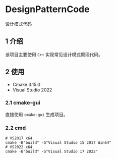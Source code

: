 # DesignPatternCode
设计模式代码



## 1 介绍

该项目主要使用 `C++` 实现常见设计模式原理代码。



## 2 使用

- Cmake 3.15.0
- Visual Studio 2022

### 2.1 cmake-gui

直接使用 `cmake-gui` 生成项目。

### 2.2 cmd

```shell
# VS2017 x64
cmake -B"build" -G"Visual Studio 15 2017 Win64"
# VS2022 x64
cmake -B"build" -G"Visual Studio 17 2022"
```

